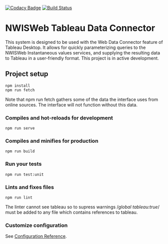 [![Codacy Badge](https://api.codacy.com/project/badge/Grade/69b4de1c8467444ab8e956083f904a72)](https://www.codacy.com/app/rsreenivasam-usgs/nwisweb-tableau-data-connector?utm_source=github.com&amp;utm_medium=referral&amp;utm_content=usgs/nwisweb-tableau-data-connector&amp;utm_campaign=Badge_Grade)
[![Build Status](https://travis-ci.org/usgs/nwisweb-tableau-data-connector.svg?branch=master)](https://travis-ci.org/usgs/nwisweb-tableau-data-connector)

# NWISWeb Tableau Data Connector

This system is designed to be used with the Web Data Connector feature of Tableau Desktop. It allows for quickly parameterizing queries to the NWISWeb Instantaneous values services, and supplying the resulting data to Tableau in a user-friendly format. This project is in active development. 

## Project setup
```
npm install
npm run fetch  
```

Note that npm run fetch gathers some of the data the interface uses from online sources. The interface will not function without this data.

### Compiles and hot-reloads for development
```
npm run serve
```

### Compiles and minifies for production
```
npm run build
```

### Run your tests
```
npm run test:unit
```

### Lints and fixes files
```
npm run lint
```
The linter cannot see tableau so to supress warnings /*global  tableau:true*/
must be added to any file which contains references to tableau.





### Customize configuration
See [Configuration Reference](https://cli.vuejs.org/config/).
